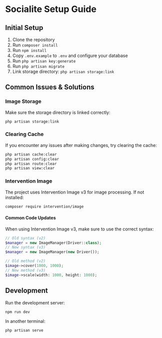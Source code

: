 # Socialite Setup Guide

## Initial Setup

1. Clone the repository
2. Run `composer install`
3. Run `npm install`
4. Copy `.env.example` to `.env` and configure your database
5. Run `php artisan key:generate`
6. Run `php artisan migrate`
7. Link storage directory: `php artisan storage:link`

## Common Issues & Solutions

### Image Storage

Make sure the storage directory is linked correctly:

```bash
php artisan storage:link
```

### Clearing Cache

If you encounter any issues after making changes, try clearing the cache:

```bash
php artisan cache:clear
php artisan config:clear
php artisan route:clear
php artisan view:clear
```

### Intervention Image

The project uses Intervention Image v3 for image processing. If not installed:

```bash
composer require intervention/image
```

#### Common Code Updates

When using Intervention Image v3, make sure to use the correct syntax:

```php
// Old syntax (v2)
$manager = new ImageManager(Driver::class);
// New syntax (v3)
$manager = new ImageManager(new Driver());

// Old method (v2)
$image->cover(1000, 1000);
// New method (v3)
$image->scale(width: 1000, height: 1000);
```

## Development

Run the development server:

```bash
npm run dev
```

In another terminal:

```bash
php artisan serve
```
